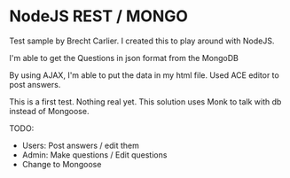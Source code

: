 # NodeJS REST / MONGO

Test sample by Brecht Carlier.
I created this to play around with NodeJS.

I'm able to get the Questions in json format from the MongoDB

By using AJAX, I'm able to put the data in my html file.
Used ACE editor to post answers.

This is a first test. Nothing real yet.
This solution uses Monk to talk with db instead of Mongoose.

TODO:

- Users: Post answers / edit them
- Admin: Make questions / Edit questions
- Change to Mongoose


